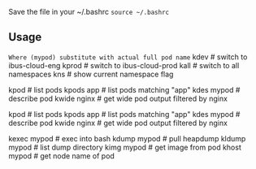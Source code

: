 Save the file in your ~/.bashrc
`source ~/.bashrc`
## Usage
`Where (mypod) substitute with actual full pod name`
kdev         # switch to ibus-cloud-eng
kprod        # switch to ibus-cloud-prod
kall         # switch to all namespaces
kns          # show current namespace flag

kpod         # list pods
kpods app    # list pods matching "app"
kdes mypod   # describe pod
kwide nginx  # get wide pod output filtered by nginx

kpod         # list pods
kpods app    # list pods matching "app"
kdes mypod   # describe pod
kwide nginx  # get wide pod output filtered by nginx

kexec mypod              # exec into bash
kdump mypod              # pull heapdump
kldump mypod             # list dump directory
kimg mypod               # get image from pod
khost mypod              # get node name of pod
